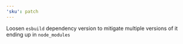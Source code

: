 ```yaml
---
'sku': patch
---
```


Loosen `esbuild` dependency version to mitigate multiple versions of it ending up in `node_modules`
